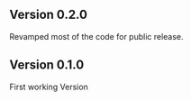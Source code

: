 Version 0.2.0
-------------

Revamped most of the code for public release. 


Version 0.1.0
-------------

First working Version